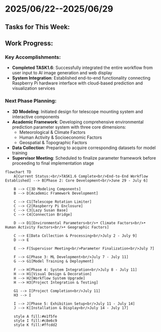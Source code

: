 # 2025/06/22--2025/06/29

## Tasks for This Week:

## Work Progress:

### Key Accomplishments:
- **Completed TASK1.6**: Successfully integrated the entire workflow from user input to AI image generation and web display
- **System Integration**: Established end-to-end functionality connecting Raspberry Pi hardware interface with cloud-based prediction and visualization services

### Next Phase Planning:
- **3D Modeling**: Initiated design for telescope mounting system and interactive components
- **Academic Framework**: Developing comprehensive environmental prediction parameter system with three core dimensions:
  - Meteorological & Climate Factors
  - Human Activity & Socioeconomic Factors  
  - Geospatial & Topographic Factors
- **Data Collection**: Preparing to acquire corresponding datasets for model training
- **Supervisor Meeting**: Scheduled to finalize parameter framework before proceeding to final implementation stage

```mermaid
flowchart TD
    A[Current Status:<br/>TASK1.6 Complete<br/>End-to-End Workflow Established] --> B[Phase 2: Core Development<br/>June 29 - July 6]
    
    B --> C[3D Modeling Components]
    B --> D[Academic Framework Development]
    
    C --> C1[Telescope Rotation Limiter]
    C --> C2[Raspberry Pi Enclosure]
    C --> C3[Lazy Susan Base]
    C --> C4[Connection Bridge]
    
    D --> D1[Environmental Parameters<br/>• Climate Factors<br/>• Human Activity Factors<br/>• Geographic Factors]
    
    C --> E[Data Collection & Processing<br/>July 2 - July 9]
    D --> E
    
    E --> F[Supervisor Meeting<br/>Parameter Finalization<br/>July 7]
    
    F --> G[Phase 3: ML Development<br/>July 7 - July 11]
    G --> G1[Model Training & Deployment]
    
    F --> H[Phase 4: System Integration<br/>July 8 - July 11]
    H --> H1[Visual Design & Decoration]
    H --> H2[Workflow System Upgrade]
    H --> H3[Project Integration & Testing]
    
    G1 --> I[Project Completion<br/>July 11]
    H3 --> I
    
    I --> J[Phase 5: Exhibition Setup<br/>July 11 - July 14]
    J --> K[Installation & Display<br/>July 14 - July 17]
    
    style A fill:#e1f5fe
    style I fill:#c8e6c9
    style K fill:#ffcdd2
```